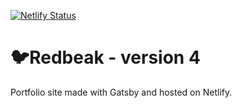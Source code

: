 [![Netlify Status](https://api.netlify.com/api/v1/badges/1c8ef3fb-154f-4d7c-874f-5294567ee261/deploy-status)](https://app.netlify.com/sites/epic-lovelace-2b5970/deploys)

# 🐦Redbeak - version 4

Portfolio site made with Gatsby and hosted on Netlify.
